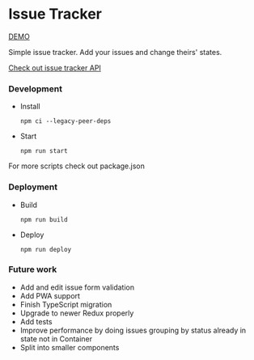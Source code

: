 # Issue Tracker
[DEMO](https://kmsnx.github.io/issue-tracker-web/)

Simple issue tracker. Add your issues and change theirs' states.

[Check out issue tracker API](https://github.com/kmsnx/issue-tracker-api)


### Development
* Install
    ```
    npm ci --legacy-peer-deps
    ```

* Start
    ```
    npm run start
    ```

For more scripts check out package.json

### Deployment
* Build
    ```
    npm run build
    ```

* Deploy
    ```
    npm run deploy
    ```

### Future work
* Add and edit issue form validation
* Add PWA support
* Finish TypeScript migration
* Upgrade to newer Redux properly
* Add tests
* Improve performance by doing issues grouping by status already in state not in Container
* Split into smaller components
